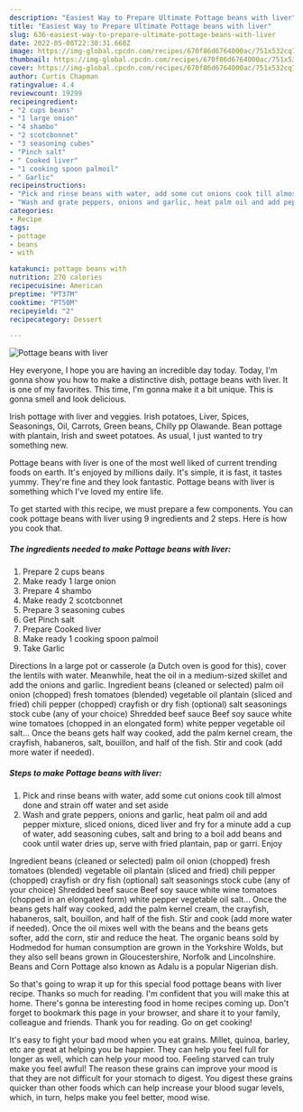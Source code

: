 ```yaml
---
description: "Easiest Way to Prepare Ultimate Pottage beans with liver"
title: "Easiest Way to Prepare Ultimate Pottage beans with liver"
slug: 636-easiest-way-to-prepare-ultimate-pottage-beans-with-liver
date: 2022-05-08T22:30:31.668Z
image: https://img-global.cpcdn.com/recipes/670f86d6764000ac/751x532cq70/pottage-beans-with-liver-recipe-main-photo.jpg
thumbnail: https://img-global.cpcdn.com/recipes/670f86d6764000ac/751x532cq70/pottage-beans-with-liver-recipe-main-photo.jpg
cover: https://img-global.cpcdn.com/recipes/670f86d6764000ac/751x532cq70/pottage-beans-with-liver-recipe-main-photo.jpg
author: Curtis Chapman
ratingvalue: 4.4
reviewcount: 19299
recipeingredient:
- "2 cups beans"
- "1 large onion"
- "4 shambo"
- "2 scotcbonnet"
- "3 seasoning cubes"
- "Pinch salt"
- " Cooked liver"
- "1 cooking spoon palmoil"
- " Garlic"
recipeinstructions:
- "Pick and rinse beans with water, add some cut onions cook till almost done and strain off water and set aside"
- "Wash and grate peppers, onions and garlic, heat palm oil and add pepper mixture, sliced onions, diced liver and fry for a minute add a cup of water, add seasoning cubes, salt and bring to a boil add beans and cook until water dries up, serve with fried plantain, pap or garri. Enjoy"
categories:
- Recipe
tags:
- pottage
- beans
- with

katakunci: pottage beans with 
nutrition: 270 calories
recipecuisine: American
preptime: "PT37M"
cooktime: "PT50M"
recipeyield: "2"
recipecategory: Dessert

---
```



![Pottage beans with liver](https://img-global.cpcdn.com/recipes/670f86d6764000ac/751x532cq70/pottage-beans-with-liver-recipe-main-photo.jpg)

Hey everyone, I hope you are having an incredible day today. Today, I'm gonna show you how to make a distinctive dish, pottage beans with liver. It is one of my favorites. This time, I'm gonna make it a bit unique. This is gonna smell and look delicious.

Irish pottage with liver and veggies. Irish potatoes, Liver, Spices, Seasonings, Oil, Carrots, Green beans, Chilly pp Olawande. Bean pottage with plantain, Irish and sweet potatoes. As usual, I just wanted to try something new.

Pottage beans with liver is one of the most well liked of current trending foods on earth. It's enjoyed by millions daily. It's simple, it is fast, it tastes yummy. They're fine and they look fantastic. Pottage beans with liver is something which I've loved my entire life.


To get started with this recipe, we must prepare a few components. You can cook pottage beans with liver using 9 ingredients and 2 steps. Here is how you cook that.

<!--inarticleads1-->

##### The ingredients needed to make Pottage beans with liver:

1. Prepare 2 cups beans
1. Make ready 1 large onion
1. Prepare 4 shambo
1. Make ready 2 scotcbonnet
1. Prepare 3 seasoning cubes
1. Get Pinch salt
1. Prepare  Cooked liver
1. Make ready 1 cooking spoon palmoil
1. Take  Garlic


Directions In a large pot or casserole (a Dutch oven is good for this), cover the lentils with water. Meanwhile, heat the oil in a medium-sized skillet and add the onions and garlic. Ingredient beans (cleaned or selected) palm oil onion (chopped) fresh tomatoes (blended) vegetable oil plantain (sliced and fried) chili pepper (chopped) crayfish or dry fish (optional) salt seasonings stock cube (any of your choice) Shredded beef sauce Beef soy sauce white wine tomatoes (chopped in an elongated form) white pepper vegetable oil salt… Once the beans gets half way cooked, add the palm kernel cream, the crayfish, habaneros, salt, bouillon, and half of the fish. Stir and cook (add more water if needed). 

<!--inarticleads2-->

##### Steps to make Pottage beans with liver:

1. Pick and rinse beans with water, add some cut onions cook till almost done and strain off water and set aside
1. Wash and grate peppers, onions and garlic, heat palm oil and add pepper mixture, sliced onions, diced liver and fry for a minute add a cup of water, add seasoning cubes, salt and bring to a boil add beans and cook until water dries up, serve with fried plantain, pap or garri. Enjoy


Ingredient beans (cleaned or selected) palm oil onion (chopped) fresh tomatoes (blended) vegetable oil plantain (sliced and fried) chili pepper (chopped) crayfish or dry fish (optional) salt seasonings stock cube (any of your choice) Shredded beef sauce Beef soy sauce white wine tomatoes (chopped in an elongated form) white pepper vegetable oil salt… Once the beans gets half way cooked, add the palm kernel cream, the crayfish, habaneros, salt, bouillon, and half of the fish. Stir and cook (add more water if needed). Once the oil mixes well with the beans and the beans gets softer, add the corn, stir and reduce the heat. The organic beans sold by Hodmedod for human consumption are grown in the Yorkshire Wolds, but they also sell beans grown in Gloucestershire, Norfolk and Lincolnshire. Beans and Corn Pottage also known as Adalu is a popular Nigerian dish. 

So that's going to wrap it up for this special food pottage beans with liver recipe. Thanks so much for reading. I'm confident that you will make this at home. There's gonna be interesting food in home recipes coming up. Don't forget to bookmark this page in your browser, and share it to your family, colleague and friends. Thank you for reading. Go on get cooking!

It's easy to fight your bad mood when you eat grains. Millet, quinoa, barley, etc are great at helping you be happier. They can help you feel full for longer as well, which can help your mood too. Feeling starved can truly make you feel awful! The reason these grains can improve your mood is that they are not difficult for your stomach to digest. You digest these grains quicker than other foods which can help increase your blood sugar levels, which, in turn, helps make you feel better, mood wise.
